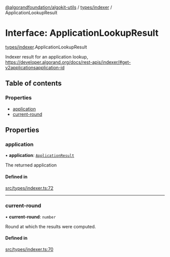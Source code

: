[@algorandfoundation/algokit-utils](../README.md) / [types/indexer](../modules/types_indexer.md) / ApplicationLookupResult

# Interface: ApplicationLookupResult

[types/indexer](../modules/types_indexer.md).ApplicationLookupResult

Indexer result for an application lookup, https://developer.algorand.org/docs/rest-apis/indexer/#get-v2applicationsapplication-id

## Table of contents

### Properties

- [application](types_indexer.ApplicationLookupResult.md#application)
- [current-round](types_indexer.ApplicationLookupResult.md#current-round)

## Properties

### application

• **application**: [`ApplicationResult`](types_indexer.ApplicationResult.md)

The returned application

#### Defined in

[src/types/indexer.ts:72](https://github.com/algorandfoundation/algokit-utils-ts/blob/main/src/types/indexer.ts#L72)

___

### current-round

• **current-round**: `number`

Round at which the results were computed.

#### Defined in

[src/types/indexer.ts:70](https://github.com/algorandfoundation/algokit-utils-ts/blob/main/src/types/indexer.ts#L70)

